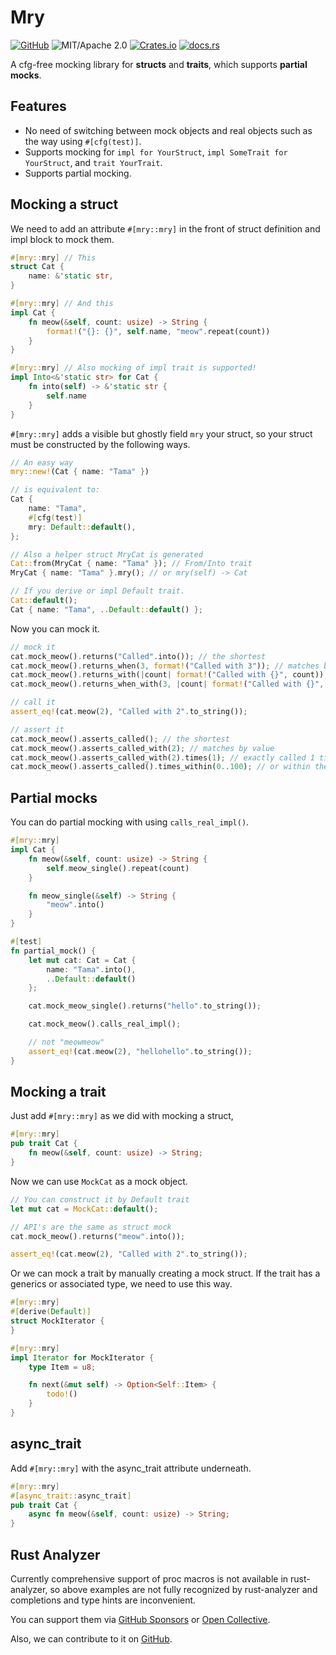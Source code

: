# Mry

[![GitHub](https://img.shields.io/badge/GitHub-ryo33/mry-222222)](https://github.com/ryo33/mry)
![MIT/Apache 2.0](https://img.shields.io/badge/license-MIT%2FApache--2.0-blue.svg)
[![Crates.io](https://img.shields.io/crates/v/mry)](https://crates.io/crates/mry)
[![docs.rs](https://img.shields.io/docsrs/mry)](https://docs.rs/mry)

A cfg-free mocking library for **structs** and **traits**, which supports **partial mocks**.

## Features

* No need of switching between mock objects and real objects such as the way using `#[cfg(test)]`.
* Supports mocking for `impl for YourStruct`, `impl SomeTrait for YourStruct`, and `trait YourTrait`.
* Supports partial mocking.

## Mocking a struct

We need to add an attribute `#[mry::mry]` in the front of struct definition and impl block to mock them.

```rust
#[mry::mry] // This
struct Cat {
    name: &'static str,
}

#[mry::mry] // And this
impl Cat {
    fn meow(&self, count: usize) -> String {
        format!("{}: {}", self.name, "meow".repeat(count))
    }
}

#[mry::mry] // Also mocking of impl trait is supported!
impl Into<&'static str> for Cat {
    fn into(self) -> &'static str {
        self.name
    }
}
```

`#[mry::mry]` adds a visible but ghostly field `mry`  your struct, so your struct must be constructed by the following ways.

```rust
// An easy way
mry::new!(Cat { name: "Tama" })

// is equivalent to:
Cat {
    name: "Tama",
    #[cfg(test)]
    mry: Default::default(),
};

// Also a helper struct MryCat is generated
Cat::from(MryCat { name: "Tama" }); // From/Into trait
MryCat { name: "Tama" }.mry(); // or mry(self) -> Cat

// If you derive or impl Default trait.
Cat::default();
Cat { name: "Tama", ..Default::default() };
```

Now you can mock it.

```rust
// mock it
cat.mock_meow().returns("Called".into()); // the shortest
cat.mock_meow().returns_when(3, format!("Called with 3")); // matches by value
cat.mock_meow().returns_with(|count| format!("Called with {}", count)); // return a dynamic value
cat.mock_meow().returns_when_with(3, |count| format!("Called with {}", count)); // the longest

// call it
assert_eq!(cat.meow(2), "Called with 2".to_string());

// assert it
cat.mock_meow().asserts_called(); // the shortest
cat.mock_meow().asserts_called_with(2); // matches by value
cat.mock_meow().asserts_called_with(2).times(1); // exactly called 1 time
cat.mock_meow().asserts_called().times_within(0..100); // or within the range
```

## Partial mocks

You can do partial mocking with using `calls_real_impl()`.

```rust
#[mry::mry]
impl Cat {
    fn meow(&self, count: usize) -> String {
        self.meow_single().repeat(count)
    }

    fn meow_single(&self) -> String {
        "meow".into()
    }
}

#[test]
fn partial_mock() {
    let mut cat: Cat = Cat {
        name: "Tama".into(),
        ..Default::default()
    };

    cat.mock_meow_single().returns("hello".to_string());

    cat.mock_meow().calls_real_impl();

    // not "meowmeow"
    assert_eq!(cat.meow(2), "hellohello".to_string());
}
```

## Mocking a trait

Just add `#[mry::mry]` as we did with mocking a struct,

```rust
#[mry::mry]
pub trait Cat {
    fn meow(&self, count: usize) -> String;
}
```

Now we can use `MockCat` as a mock object.

```rust
// You can construct it by Default trait
let mut cat = MockCat::default();

// API's are the same as struct mock
cat.mock_meow().returns("meow".into());

assert_eq!(cat.meow(2), "Called with 2".to_string());
```

Or we can mock a trait by manually creating a mock struct.
If the trait has a generics or associated type, we need to use this way.

```rust
#[mry::mry]
#[derive(Default)]
struct MockIterator {
}

#[mry::mry]
impl Iterator for MockIterator {
    type Item = u8;

    fn next(&mut self) -> Option<Self::Item> {
        todo!()
    }
}
```

## async_trait

Add `#[mry::mry]` with the async_trait attribute underneath.

```rust
#[mry::mry]
#[async_trait::async_trait]
pub trait Cat {
    async fn meow(&self, count: usize) -> String;
}
```

## Rust Analyzer

Currently comprehensive support of proc macros is not available in rust-analyzer,
so above examples are not fully recognized by rust-analyzer and completions and type hints are inconvenient.

You can support them via [GitHub Sponsors](https://github.com/sponsors/rust-analyzer) or [Open Collective](https://opencollective.com/rust-analyzer).

Also, we can contribute to it on [GitHub](https://github.com/rust-analyzer/rust-analyzer).
